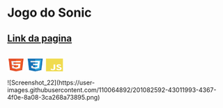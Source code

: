# Jogo do Sonic
## [Link da pagina](https://gabrielcordeirobarrosoteles.github.io/Relogio_Digital/)
<div style="display: inline_block"><br>
  <img align="center" alt="Biel-HTML" height="30" width="40" src="https://raw.githubusercontent.com/devicons/devicon/master/icons/html5/html5-original.svg">
  <img align="center" alt="Biel-CSS" height="30" width="40" src="https://raw.githubusercontent.com/devicons/devicon/master/icons/css3/css3-original.svg">
  <img align="center" alt="Biel-PHP" height="30" width="40" src="https://raw.githubusercontent.com/devicons/devicon/master/icons/javascript/javascript-plain.svg">  
</div>
<br>
![Screenshot_22](https://user-images.githubusercontent.com/110064892/201082592-43011993-4367-4f0e-8a08-3ca268a73895.png)
